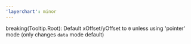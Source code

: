 ```yaml
---
'layerchart': minor
---
```


breaking(Tooltip.Root): Default xOffset/yOffset to `0` unless using 'pointer' mode (only changes `data` mode default)

